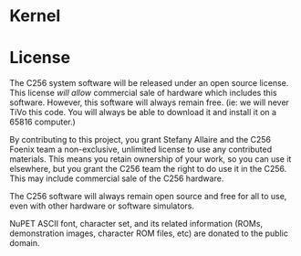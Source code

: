 # Kernel



# License
The C256 system software will be released under an open source license. This license *will allow* commercial sale of hardware which includes this software. However, this software will always remain free. (ie: we will never TiVo this code. You will always be able to download it and install it on a 65816 computer.) 

By contributing to this project, you grant Stefany Allaire and the C256 Foenix team a non-exclusive, unlimited license to use any contributed materials. This means you retain ownership of your work, so you can use it elsewhere, but you grant the C256 team the right to do use it in the C256. This may include commercial sale of the C256 hardware. 

The C256 software will always remain open source and free for all to use, even with other hardware or software simulators. 

NuPET ASCII font, character set, and its related information (ROMs, demonstration images, character ROM files, etc) are donated to the public domain. 
